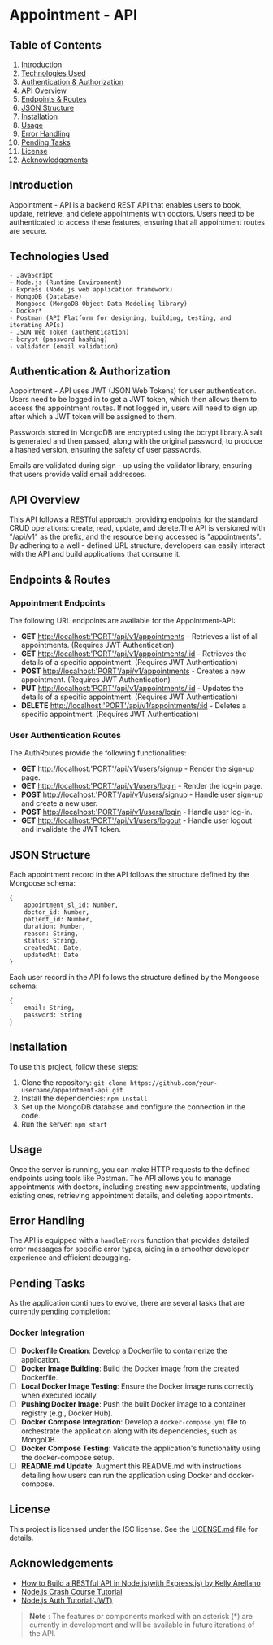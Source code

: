 # Appointment - API

## Table of Contents

1. [Introduction](#introduction)
2. [Technologies Used](#technologies-used)
3. [Authentication & Authorization](#authentication--authorization)
4. [API Overview](#api-overview)
5. [Endpoints & Routes](#endpoints--routes)
6. [JSON Structure](#json-structure)
7. [Installation](#installation)
8. [Usage](#usage)
9. [Error Handling](#error-handling)
10. [Pending Tasks](#pending-tasks)
11. [License](#license)
12. [Acknowledgements](#acknowledgements)

## Introduction

Appointment - API is a backend REST API that enables users to book, update, retrieve, and delete appointments with doctors. Users need to be authenticated to access these features, ensuring that all appointment routes are secure.

## Technologies Used

    - JavaScript
    - Node.js (Runtime Environment)
    - Express (Node.js web application framework)
    - MongoDB (Database)
    - Mongoose (MongoDB Object Data Modeling library)
    - Docker*
    - Postman (API Platform for designing, building, testing, and iterating APIs)
    - JSON Web Token (authentication)
    - bcrypt (password hashing)
    - validator (email validation)

## Authentication & Authorization

Appointment - API uses JWT (JSON Web Tokens) for user authentication. Users need to be logged in to get a JWT token, which then allows them to access the appointment routes. If not logged in, users will need to sign up, after which a JWT token will be assigned to them.

Passwords stored in MongoDB are encrypted using the bcrypt library.A salt is generated and then passed, along with the original password, to produce a hashed version, ensuring the safety of user passwords.

Emails are validated during sign - up using the validator library, ensuring that users provide valid email addresses.

## API Overview

This API follows a RESTful approach, providing endpoints for the standard CRUD operations: create, read, update, and delete.The API is versioned with "/api/v1" as the prefix, and the resource being accessed is "appointments". By adhering to a well - defined URL structure, developers can easily interact with the API and build applications that consume it.

## Endpoints & Routes

### Appointment Endpoints

The following URL endpoints are available for the Appointment-API:

- **GET** <http://localhost:'PORT'/api/v1/appointments> - Retrieves a list of all appointments. (Requires JWT Authentication)
- **GET** <http://localhost:'PORT'/api/v1/appointments/:id> - Retrieves the details of a specific appointment. (Requires JWT Authentication)
- **POST** <http://localhost:'PORT'/api/v1/appointments> - Creates a new appointment. (Requires JWT Authentication)
- **PUT** <http://localhost:'PORT'/api/v1/appointments/:id> - Updates the details of a specific appointment. (Requires JWT Authentication)
- **DELETE** <http://localhost:'PORT'/api/v1/appointments/:id> - Deletes a specific appointment. (Requires JWT Authentication)

### User Authentication Routes

The AuthRoutes provide the following functionalities:

- **GET** <http://localhost:'PORT'/api/v1/users/signup> - Render the sign-up page.
- **GET** <http://localhost:'PORT'/api/v1/users/login> - Render the log-in page.
- **POST** <http://localhost:'PORT'/api/v1/users/signup> - Handle user sign-up and create a new user.
- **POST** <http://localhost:'PORT'/api/v1/users/login> - Handle user log-in.
- **GET** <http://localhost:'PORT'/api/v1/users/logout> - Handle user logout and invalidate the JWT token.

## JSON Structure

Each appointment record in the API follows the structure defined by the Mongoose schema:

```
{
    appointment_sl_id: Number,
    doctor_id: Number,
    patient_id: Number,
    duration: Number,
    reason: String,
    status: String,
    createdAt: Date,
    updatedAt: Date
}
```

Each user record in the API follows the structure defined by the Mongoose schema:

```
{
    email: String,
    password: String
}
```

## Installation

To use this project, follow these steps:

1. Clone the repository: `git clone https://github.com/your-username/appointment-api.git`
2. Install the dependencies: `npm install`
3. Set up the MongoDB database and configure the connection in the code.
4. Run the server: `npm start`

## Usage

Once the server is running, you can make HTTP requests to the defined endpoints using tools like Postman. The API allows you to manage appointments with doctors, including creating new appointments, updating existing ones, retrieving appointment details, and deleting appointments.

## Error Handling

The API is equipped with a `handleErrors` function that provides detailed error messages for specific error types, aiding in a smoother developer experience and efficient debugging.

## Pending Tasks

As the application continues to evolve, there are several tasks that are currently pending completion:

### Docker Integration

- [ ] **Dockerfile Creation**: Develop a Dockerfile to containerize the application.
- [ ] **Docker Image Building**: Build the Docker image from the created Dockerfile.
- [ ] **Local Docker Image Testing**: Ensure the Docker image runs correctly when executed locally.
- [ ] **Pushing Docker Image**: Push the built Docker image to a container registry (e.g., Docker Hub).
- [ ] **Docker Compose Integration**: Develop a `docker-compose.yml` file to orchestrate the application along with its dependencies, such as MongoDB.
- [ ] **Docker Compose Testing**: Validate the application's functionality using the docker-compose setup.
- [ ] **README.md Update**: Augment this README.md with instructions detailing how users can run the application using Docker and docker-compose.

## License

This project is licensed under the ISC license. See the [LICENSE.md](LICENSE.md) file for details.

## Acknowledgements

- [How to Build a RESTful API in Node.js(with Express.js) by Kelly Arellano](https://rapidapi.com/blog/nodejs-express-rest-api-example/)
- [Node.js Crash Course Tutorial](https://www.youtube.com/playlist?list=PL4cUxeGkcC9jsz4LDYc6kv3ymONOKxwBU)
- [Node.js Auth Tutorial(JWT)](https://youtube.com/playlist?list=PL4cUxeGkcC9iqqESP8335DA5cRFp8loyp)

> **Note**
> : The features or components marked with an asterisk (*) are currently in development and will be available in future iterations of the API.
